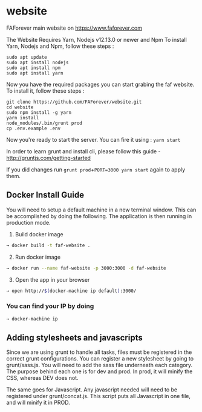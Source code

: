 # website
FAForever main website on https://www.faforever.com

The Website Requires Yarn, Nodejs v12.13.0 or newer and Npm 
To install Yarn, Nodejs and Npm, follow these steps :

```
sudo apt update
sudo apt install nodejs
sudo apt install npm
sudo apt install yarn
```

Now you have the required packages you can start grabing the faf website.
To install it, follow these steps : 

```
git clone https://github.com/FAForever/website.git
cd website
sudo npm install -g yarn
yarn install
node_modules/.bin/grunt prod
cp .env.example .env
```

Now you're ready to start the server. You can fire it using :
`yarn start`

In order to learn grunt and install cli, please follow this guide - http://gruntjs.com/getting-started

If you did changes run `grunt prod`+`PORT=3000 yarn start` again to apply them.

## Docker Install Guide
You will need to setup a default machine in a new terminal window. This can be accomplished by doing the following. The application is then running in production mode.

1. Build docker image
```sh
→ docker build -t faf-website .
```
2. Run docker image
```sh
→ docker run --name faf-website -p 3000:3000 -d faf-website
```
3. Open the app in your browser
```sh
→ open http://$(docker-machine ip default):3000/
```

### You can find your IP by doing
```sh
→ docker-machine ip
```

## Adding stylesheets and javascripts
Since we are using grunt to handle all tasks, files must be registered in the correct grunt configurations. 
You can register a new stylesheet by going to grunt/sass.js. You will need to add the sass file underneath each category. 
The purpose behind each one is for dev and prod. In prod, it will minify the CSS, whereas DEV does not.

The same goes for Javascript. Any javascript needed will need to be registered under grunt/concat.js. This script 
puts all Javascript in one file, and will minify it in PROD. 
